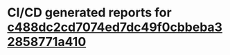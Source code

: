 # CI/CD generated reports for [c488dc2cd7074ed7dc49f0cbbeba32858771a410](https://github.com/hydephp/develop/commit/c488dc2cd7074ed7dc49f0cbbeba32858771a410)
